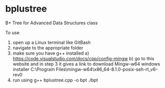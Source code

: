 # bplustree
B+ Tree for Advanced Data Structures class


To use
1) open up a Linux terminal like GitBash
2) navigate to the appropriate folder
3) make sure you have g++ installed
  a) https://code.visualstudio.com/docs/cpp/config-mingw
  b) go to this website and in step 3 it gives a link to download Mingw-w64  windows installer
  C:\Program Files\mingw-w64\x86_64-8.1.0-posix-seh-rt_v6-rev0
4) run using 
  g++ bplustree.cpp -o bpt
  ./bpt